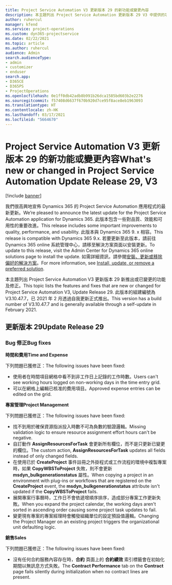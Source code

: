 ```yaml
---
title: Project Service Automation V3 更新版本 29 的新功能或變更內容
description: 本主題列出 Project Service Automation 更新版本 29 V3 中提供的功能和修正。
author: ruhercul
manager: kfend
ms.service: project-operations
ms.custom: dyn365-projectservice
ms.date: 02/22/2021
ms.topic: article
ms.author: ruhercul
audience: Admin
search.audienceType:
- admin
- customizer
- enduser
search.app:
- D365CE
- D365PS
- ProjectOperations
ms.openlocfilehash: 0e1ff0db42adb8b991b26dca1585bd603b2e2276
ms.sourcegitcommit: f57408d6637f670b920d7ce95f8ace8eb1963093
ms.translationtype: HT
ms.contentlocale: zh-HK
ms.lasthandoff: 03/17/2021
ms.locfileid: "5664670"
---
```

# <a name="whats-new-or-changed-in-project-service-automation-update-release-29-v3"></a><span data-ttu-id="51d96-103">Project Service Automation V3 更新版本 29 的新功能或變更內容</span><span class="sxs-lookup"><span data-stu-id="51d96-103">What's new or changed in Project Service Automation Update Release 29, V3</span></span>

[!include [banner](../includes/psa-now-project-operations.md)]

<span data-ttu-id="51d96-104">我們很高興地宣佈 Dynamics 365 的 Project Service Automation 應用程式的最新更新。</span><span class="sxs-lookup"><span data-stu-id="51d96-104">We’re pleased to announce the latest update for the Project Service Automation application for Dynamics 365.</span></span> <span data-ttu-id="51d96-105">此版本包含一些對品質、效能和可用性的重要改進。</span><span class="sxs-lookup"><span data-stu-id="51d96-105">This release includes some important improvements to quality, performance, and usability.</span></span> <span data-ttu-id="51d96-106">此版本與 Dynamics 365 9. x 相容。</span><span class="sxs-lookup"><span data-stu-id="51d96-106">This release is compatible with Dynamics 365 9.x.</span></span> <span data-ttu-id="51d96-107">若要更新至此版本，請前往 Dynamics 365 online 系統管理中心，請移至解決方案頁面以安裝更新。</span><span class="sxs-lookup"><span data-stu-id="51d96-107">To update to this release, visit the Admin Center for Dynamics 365 online solutions page to install the update.</span></span> <span data-ttu-id="51d96-108">如需詳細資訊，請參閱[安裝、更新或移除偏好的解決方案](https://docs.microsoft.com/power-platform/admin/install-remove-preferred-solution)。</span><span class="sxs-lookup"><span data-stu-id="51d96-108">For more information, see [Install, update, or remove a preferred solution](https://docs.microsoft.com/power-platform/admin/install-remove-preferred-solution).</span></span>

<span data-ttu-id="51d96-109">本主題列出 Project Service Automation V3 更新版本 29 新推出或已變更的功能及修正。</span><span class="sxs-lookup"><span data-stu-id="51d96-109">This topic lists the features and fixes that are new or changed for Project Service Automation V3, Update Release 29.</span></span> <span data-ttu-id="51d96-110">此版本的組建編號為 V3.10.47.7，已 2021 年 2 月透過自我更新正式推出。</span><span class="sxs-lookup"><span data-stu-id="51d96-110">This version has a build number of V3.10.47.7 and is generally available through a self-update in February 2021.</span></span>

## <a name="update-release-29"></a><span data-ttu-id="51d96-111">更新版本 29</span><span class="sxs-lookup"><span data-stu-id="51d96-111">Update Release 29</span></span>

### <a name="bug-fixes"></a><span data-ttu-id="51d96-112">Bug 修正</span><span class="sxs-lookup"><span data-stu-id="51d96-112">Bug fixes</span></span>

<span data-ttu-id="51d96-113">**時間和費用**</span><span class="sxs-lookup"><span data-stu-id="51d96-113">**Time and Expense**</span></span>

<span data-ttu-id="51d96-114">下列問題已獲修正：</span><span class="sxs-lookup"><span data-stu-id="51d96-114">The following issues have been fixed:</span></span>

- <span data-ttu-id="51d96-115">使用者在時間項目網格中看不到非工作日上記錄的工作時數。</span><span class="sxs-lookup"><span data-stu-id="51d96-115">Users can't see working hours logged on non-working days in the time entry grid.</span></span>
- <span data-ttu-id="51d96-116">可以在網格上編輯已核准的費用項目。</span><span class="sxs-lookup"><span data-stu-id="51d96-116">Approved expense entries can be edited on the grid.</span></span>

<span data-ttu-id="51d96-117">**專案管理**</span><span class="sxs-lookup"><span data-stu-id="51d96-117">**Project Management**</span></span>

<span data-ttu-id="51d96-118">下列問題已獲修正：</span><span class="sxs-lookup"><span data-stu-id="51d96-118">The following issues have been fixed:</span></span>

- <span data-ttu-id="51d96-119">找不到用於確保資源指派投入時數不可為負數的驗證邏輯。</span><span class="sxs-lookup"><span data-stu-id="51d96-119">Missing validation logic to ensure resource assignment effort hours can't be negative.</span></span>
- <span data-ttu-id="51d96-120">自訂動作 **AssignResourcesForTask** 會更新所有欄位，而不是只更新已變更的欄位。</span><span class="sxs-lookup"><span data-stu-id="51d96-120">The custom action, **AssignResourcesForTask** updates all fields instead of only changed fields.</span></span>
- <span data-ttu-id="51d96-121">在使用已於 **CreateProject** 事件註冊之外掛程式或工作流程的環境中複製專案時，如果 **CopyWBSToProject** 失敗，則不會更新 **msdyn_bulkgenerationstatus** 屬性。</span><span class="sxs-lookup"><span data-stu-id="51d96-121">When copying a project in an environment with plug-ins or workflows that are registered on the **CreateProject** event, the **msdyn_bulkgenerationstatus** attribute isn't updated if the **CopyWBSToProject** fails.</span></span>
- <span data-ttu-id="51d96-122">展開專案行事曆時，工作日不會依遞增順序排序，造成部分專案工作更新失敗。</span><span class="sxs-lookup"><span data-stu-id="51d96-122">When you expand the project calendar, the working days aren't sorted in ascending order causing some project task updates to fail.</span></span>
- <span data-ttu-id="51d96-123">變更現有專案的專案經理時會觸發組織單位的設定預設值邏輯。</span><span class="sxs-lookup"><span data-stu-id="51d96-123">Changing the Project Manager on an existing project triggers the organizational unit defaulting logic.</span></span>

<span data-ttu-id="51d96-124">**銷售**</span><span class="sxs-lookup"><span data-stu-id="51d96-124">**Sales**</span></span>

<span data-ttu-id="51d96-125">下列問題已獲修正：</span><span class="sxs-lookup"><span data-stu-id="51d96-125">The following issues have been fixed:</span></span>

- <span data-ttu-id="51d96-126">沒有任何合約服務內容存在時，**合約** 頁面上的 **合約績效** 索引標籤會在初始化期間以無訊息方式失敗。</span><span class="sxs-lookup"><span data-stu-id="51d96-126">The **Contract Performance** tab on the **Contract** page fails silently during initialization when no contract lines are present.</span></span>
